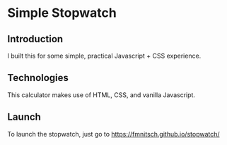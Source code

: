 # Simple Stopwatch

## Introduction

I built this for some simple, practical Javascript + CSS experience.

## Technologies

This calculator makes use of HTML, CSS, and vanilla Javascript.

## Launch

To launch the stopwatch, just go to https://fmnitsch.github.io/stopwatch/
